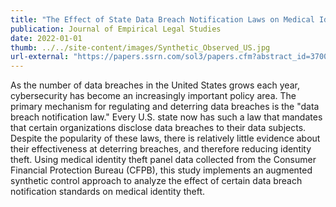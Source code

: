 ```yaml
---
title: "The Effect of State Data Breach Notification Laws on Medical Identity Theft"
publication: Journal of Empirical Legal Studies 
date: 2022-01-01
thumb: ../../site-content/images/Synthetic_Observed_US.jpg
url-external: "https://papers.ssrn.com/sol3/papers.cfm?abstract_id=3700248"
---
```


As the number of data breaches in the United States grows each year, cybersecurity has become an increasingly important policy area. The primary mechanism for regulating and deterring data breaches is the "data breach notification law." Every U.S. state now has such a law that mandates that certain organizations disclose data breaches to their data subjects. Despite the popularity of these laws, there is relatively little evidence about their effectiveness at deterring breaches, and therefore reducing identity theft. Using medical identity theft panel data collected from the Consumer Financial Protection Bureau (CFPB), this study implements an augmented synthetic control approach to analyze the effect of certain data breach notification standards on medical identity theft. 

